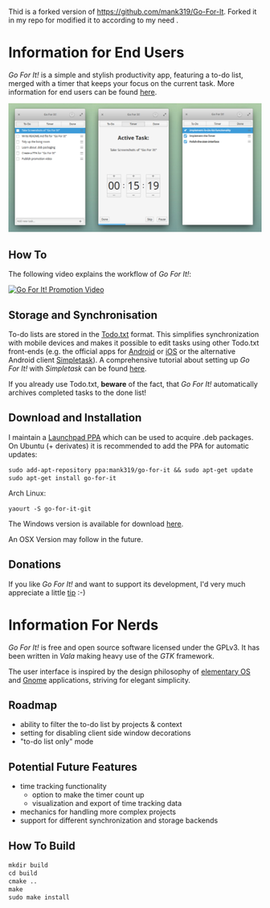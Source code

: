 Thid is a forked version of https://github.com/mank319/Go-For-It.
Forked it in my repo for modified it to according to my need .

# Information for End Users

_Go For It!_ is a simple and stylish productivity app, featuring a to-do list, merged with a timer that keeps your focus on the current task. More information for end users can be found [here](http://manuel-kehl.de/projects/go-for-it).

![Screenshot](screenshot.jpg)

## How To

The following video explains the workflow of *Go For It!*:

[![Go For It! Promotion Video](http://img.youtube.com/vi/mnw556C9FZQ/0.jpg)](https://www.youtube.com/watch?v=mnw556C9FZQ)

## Storage and Synchronisation

To-do lists are stored in the [Todo.txt](http://todotxt.com/) format. This simplifies synchronization with mobile devices and makes it possible to edit tasks using other Todo.txt front-ends (e.g. the official apps for [Android](https://play.google.com/store/apps/details?id=com.todotxt.todotxttouch&hl=en) or [iOS](https://itunes.apple.com/us/app/todo.txt-touch/id491342186?ls=1&mt=8) or the alternative Android client [Simpletask](https://play.google.com/store/apps/details?id=nl.mpcjanssen.todotxtholo&hl=en)).
A comprehensive tutorial about setting up *Go For It!* with *Simpletask* can be found [here](http://itsfoss.com/go-for-it-to-do-app-in-linux/).

If you already use Todo.txt, **beware** of the fact, that *Go For It!* automatically archives completed tasks to the done list!

## Download and Installation

I maintain a [Launchpad PPA](https://launchpad.net/~mank319/+archive/ubuntu/go-for-it) which can be used to acquire .deb packages. On Ubuntu (+ derivates) it is recommended to add the PPA for automatic updates:

    sudo add-apt-repository ppa:mank319/go-for-it && sudo apt-get update 
    sudo apt-get install go-for-it
    
Arch Linux:

    yaourt -S go-for-it-git

The Windows version is available for download [here](http://manuel-kehl.de/projects/go-for-it/download-windows-version).

An OSX Version may follow in the future.

## Donations

If you like _Go For It!_ and want to support its development, I'd very much appreciate a little [tip](http://manuel-kehl.de/donations) :-)

# Information For Nerds

_Go For It!_ is free and open source software licensed under the GPLv3. It has been written in _Vala_ making heavy use of the _GTK_ framework.

The user interface is inspired by the design philosophy of [elementary OS](http://elementaryos.org/) and [Gnome](http://www.gnome.org/) applications, striving for elegant simplicity.

## Roadmap

- ability to filter the to-do list by projects & context
- setting for disabling client side window decorations
- "to-do list only" mode

## Potential Future Features

- time tracking functionality
    - option to make the timer count up
    - visualization and export of time tracking data
- mechanics for handling more complex projects
- support for different synchronization and storage backends

## How To Build

    mkdir build
    cd build
    cmake ..
    make
    sudo make install


